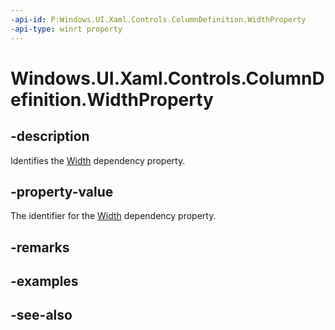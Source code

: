 ```yaml
---
-api-id: P:Windows.UI.Xaml.Controls.ColumnDefinition.WidthProperty
-api-type: winrt property
---
```


<!-- Property syntax
public Windows.UI.Xaml.DependencyProperty WidthProperty { get; }
-->

# Windows.UI.Xaml.Controls.ColumnDefinition.WidthProperty

## -description
Identifies the [Width](columndefinition_width.md) dependency property.



## -property-value
The identifier for the [Width](columndefinition_width.md) dependency property.

## -remarks

## -examples

## -see-also
